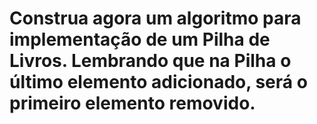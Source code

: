 # Construa agora um algoritmo para implementação de um Pilha de Livros. Lembrando que na Pilha o último elemento adicionado, será o primeiro elemento removido.